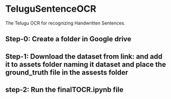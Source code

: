 # TeluguSentenceOCR
The Telugu OCR for recognizing Handwritten Sentences.


## Step-0: Create a folder in Google drive

## Step-1: Download the dataset from link:   and add it to assets folder naming it dataset and place the ground_truth file in the assests folder

## step-2: Run the finalTOCR.ipynb file

